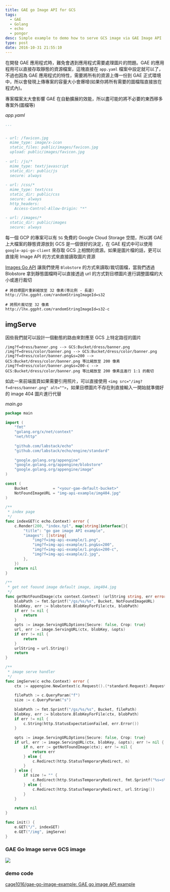 ```yaml
---
title: GAE go Image API for GCS
tags:
  - GAE
  - Golang
  - echo
  - pongor
desc: Simple example to demo how to serve GCS image via GAE Image API
type: post
date: 2016-10-31 21:55:10
---
```



在開發 GAE 應用程式時，難免會遇到應用程式需要處理圖片的問題。GAE 的應用程用可以直接存取靜態的資源檔案，這塊直接在 `app.yaml` 檔案中設定就可以了，不過也因為 GAE 應用程式的特性，需要將所有的資源上傳一份到 GAE 正式環境中，所以會發現上傳專案的容量大小會爆增(如果你將所有需要的圖檔階直接放在程式內)。

專案檔案太大會影響 GAE 在自動擴展的效能，所以盡可能的將不必要的東西移多專案外(圖檔等)

<!--more-->

_app.yaml_

```yaml
...


- url: /favicon.jpg
  mime_type: image/x-icon
  static_files: public/images/favicon.jpg
  upload: public/images/favicon.jpg
 
- url: /js/*
  mime_type: text/javascript
  static_dir: public/js
  secure: always
 
- url: /css/*
  mime_type: text/css
  static_dir: public/css
  secure: always
  http_headers:
    Access-Control-Allow-Origin: "*"
 
- url: /images/*
  static_dir: public/images
  secure: always
```

每一個 GCP 的專案可以有 `5G` 免費的 Google Cloud Storage 空間，所以將 GAE 上大檔案的靜態資源放到 GCS 是一個很好的決定，在 GAE 程式中可以使用 `google-api-go-client` 來存取 GCS 上相關的資源。如果是圖片檔的話，更可以直接用 Image API 的方式來直接讀取圖片資源

[Images Go API](https://cloud.google.com/appengine/docs/go/images/) 讓我們使用 `Blobstore` 的方式來讀取/裁切圖檔，當我們透過 Blobstore 拿到靜態圖檔時可以直接透過 url 的方式對目標圖片進行調整圖檔的大小或進行裁切

```
# 將目標圖片重新縮放至 32 像素(等比例 - 長邊)
http://lhx.ggpht.com/randomStringImageId=s32
 
# 將照片裁切至 32 像素
http://lhx.ggpht.com/randomStringImageId=s32-c
```

## imgServe

因些我們就可以設計一個動態的路由來對應至 GCS 上特定路徑的圖片

```
/img?f=dress/banner.png --> GCS:Bucket/dress/banner.png
/img?f=dress/color/banner.png --> GCS:Bucket/dress/color/banner.png
/img?f=dress/color/banner.png&s=200 --> GCS:Bucket/dress/color/banner.png 等比縮放至 200 像素
/img?f=dress/color/banner.png&s=200-c --> GCS:Bucket/dress/color/banner.png 等比縮放至 200 像素且進行 1:1 的裁切
```

如此一來前端面頁如果需要引用照片，可以直接使用 `<img src="/img?f=dress/banner.png" alt="">`，如果目標圖片不存在則直接輸入一開始就準備好的 image 404 圖片進行代替

_main.go_

```go
package main
 
import (
	"fmt"
	"golang.org/x/net/context"
	"net/http"
 
	"github.com/labstack/echo"
	"github.com/labstack/echo/engine/standard"
 
	"google.golang.org/appengine"
	"google.golang.org/appengine/blobstore"
	"google.golang.org/appengine/image"
)
 
const (
	Bucket           = "<your-gae-default-bucket>"
	NotFoundImageURL = "img-api-example/img404.jpg"
)
 
/**
 * index page
 */
func indexGET(c echo.Context) error {
	c.Render(200, "index.tpl", map[string]interface{}{
		"title": "go gae image API example",
		"images": []string{
			"img?f=img-api-example/1.png",
			"img?f=img-api-example/1.png&s=200",
			"img?f=img-api-example/1.png&s=200-c",
			"img?f=img-api-example/2.jpg",
		},
	})
	return nil
}
 
/**
 * get not foound image default image, img404.jpg
 */
func getNotFoundImage(ctx context.Context) (urlString string, err error) {
	blobPath := fmt.Sprintf("/gs/%s/%s", Bucket, NotFoundImageURL)
	blobKey, err := blobstore.BlobKeyForFile(ctx, blobPath)
	if err != nil {
		return
	}
	opts := image.ServingURLOptions{Secure: false, Crop: true}
	url, err := image.ServingURL(ctx, blobKey, &opts)
	if err != nil {
		return
	}
	urlString = url.String()
	return
}
 
/**
 * image serve handler
 */
func imgServe(c echo.Context) error {
	ctx := appengine.NewContext(c.Request().(*standard.Request).Request)
 
	filePath := c.QueryParam("f")
	size := c.QueryParam("s")
 
	blobPath := fmt.Sprintf("/gs/%s/%s", Bucket, filePath)
	blobKey, err := blobstore.BlobKeyForFile(ctx, blobPath)
	if err != nil {
		c.String(http.StatusExpectationFailed, err.Error())
	}
 
	opts := image.ServingURLOptions{Secure: false, Crop: true}
	if url, err := image.ServingURL(ctx, blobKey, &opts); err != nil {
		if n, err := getNotFoundImage(ctx); err != nil {
			return err
		} else {
			c.Redirect(http.StatusTemporaryRedirect, n)
		}
	} else {
		if size != "" {
			c.Redirect(http.StatusTemporaryRedirect, fmt.Sprintf("%s=s%s", url.String(), size))
		} else {
			c.Redirect(http.StatusTemporaryRedirect, url.String())
		}
	}
 
	return nil
}
 
func init() {
	e.GET("/", indexGET)
	e.GET("/img", imgServe)
}
```

### GAE Go Image serve GCS image
![](/img/gae-go-image-api.png)

### demo code

[cage1016/gae-go-image-example: GAE go image API example](https://github.com/cage1016/gae-go-image-example)
